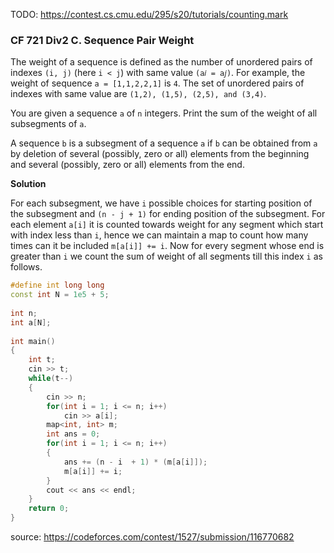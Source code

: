 TODO: https://contest.cs.cmu.edu/295/s20/tutorials/counting.mark

### CF 721 Div2 C. Sequence Pair Weight

The weight of a sequence is defined as the number of unordered pairs of indexes `(i, j)` (here `i < j`) with same value `(a𝑖 = a𝑗)`. For example, the weight of sequence `a = [1,1,2,2,1]` is `4`. The set of unordered pairs of indexes with same value are `(1,2), (1,5), (2,5), and (3,4)`.

You are given a sequence `a` of `n` integers. Print the sum of the weight of all subsegments of `a`.

A sequence `b` is a subsegment of a sequence `a` if `b` can be obtained from `a` by deletion of several (possibly, zero or all) elements from the beginning and several (possibly, zero or all) elements from the end.

**Solution**

For each subsegment, we have `i` possible choices for starting position of the subsegment and `(n - j + 1)` for ending position of the subsegment. For each element `a[i]` it is counted towards weight for any segment which start with index less than `i`, hence we can maintain a map to count how many times can it be included `m[a[i]] += i`. Now for every segment whose end is greater than `i` we count the sum of weight of all segments till this index `i` as follows.

```cpp
#define int long long
const int N = 1e5 + 5;
 
int n;
int a[N];
 
int main()
{
	int t;
	cin >> t;
	while(t--)
	{
		cin >> n;
		for(int i = 1; i <= n; i++)
			cin >> a[i];
		map<int, int> m;
		int ans = 0;
		for(int i = 1; i <= n; i++)
		{
			ans += (n - i  + 1) * (m[a[i]]);
			m[a[i]] += i;
		}
		cout << ans << endl;
	}
	return 0;
}
```
source: https://codeforces.com/contest/1527/submission/116770682
